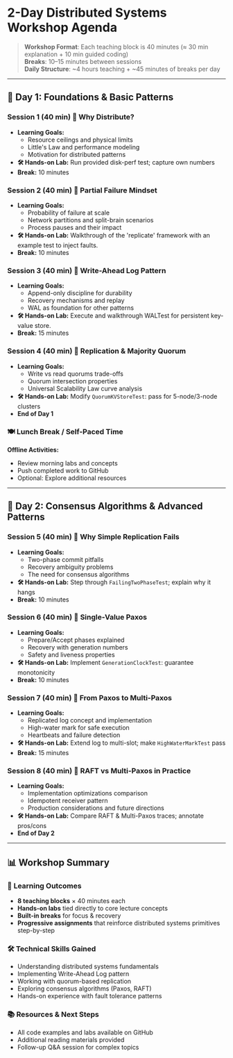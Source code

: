 # 2-Day Distributed Systems Workshop Agenda

> **Workshop Format**: Each teaching block is 40 minutes (≈ 30 min explanation + 10 min guided coding)  
> **Breaks**: 10–15 minutes between sessions  
> **Daily Structure**: ~4 hours teaching + ~45 minutes of breaks per day

---

## 📅 Day 1: Foundations & Basic Patterns

### **Session 1** (40 min) 🎯 **Why Distribute?**
- **Learning Goals:**
  - Resource ceilings and physical limits
  - Little's Law and performance modeling
  - Motivation for distributed patterns
- **🛠️ Hands-on Lab:** Run provided disk-perf test; capture own numbers
- **Break:** 10 minutes

### **Session 2** (40 min) 🎯 **Partial Failure Mindset**
- **Learning Goals:**
  - Probability of failure at scale
  - Network partitions and split-brain scenarios
  - Process pauses and their impact
- **🛠️ Hands-on Lab:** Walkthrough of the 'replicate' framework with an example test to inject faults.
- **Break:** 10 minutes

### **Session 3** (40 min) 🎯 **Write-Ahead Log Pattern**
- **Learning Goals:**
  - Append-only discipline for durability
  - Recovery mechanisms and replay
  - WAL as foundation for other patterns
- **🛠️ Hands-on Lab:** Execute and walkthrough WALTest for persistent key-value store.
- **Break:** 15 minutes

### **Session 4** (40 min) 🎯 **Replication & Majority Quorum**
- **Learning Goals:**
  - Write vs read quorums trade-offs
  - Quorum intersection properties
  - Universal Scalability Law curve analysis
- **🛠️ Hands-on Lab:** Modify `QuorumKVStoreTest`: pass for 5-node/3-node clusters
- **End of Day 1**

### 🍽️ **Lunch Break / Self-Paced Time**
**Offline Activities:**
- Review morning labs and concepts
- Push completed work to GitHub
- Optional: Explore additional resources

---

## 📅 Day 2: Consensus Algorithms & Advanced Patterns

### **Session 5** (40 min) 🎯 **Why Simple Replication Fails**
- **Learning Goals:**
  - Two-phase commit pitfalls
  - Recovery ambiguity problems
  - The need for consensus algorithms
- **🛠️ Hands-on Lab:** Step through `FailingTwoPhaseTest`; explain why it hangs
- **Break:** 10 minutes

### **Session 6** (40 min) 🎯 **Single-Value Paxos**
- **Learning Goals:**
  - Prepare/Accept phases explained
  - Recovery with generation numbers
  - Safety and liveness properties
- **🛠️ Hands-on Lab:** Implement `GenerationClockTest`: guarantee monotonicity
- **Break:** 10 minutes

### **Session 7** (40 min) 🎯 **From Paxos to Multi-Paxos**
- **Learning Goals:**
  - Replicated log concept and implementation
  - High-water mark for safe execution
  - Heartbeats and failure detection
- **🛠️ Hands-on Lab:** Extend log to multi-slot; make `HighWaterMarkTest` pass
- **Break:** 15 minutes

### **Session 8** (40 min) 🎯 **RAFT vs Multi-Paxos in Practice**
- **Learning Goals:**
  - Implementation optimizations comparison
  - Idempotent receiver pattern
  - Production considerations and future directions
- **🛠️ Hands-on Lab:** Compare RAFT & Multi-Paxos traces; annotate pros/cons
- **End of Day 2**

---

## 📊 Workshop Summary

### 🎯 **Learning Outcomes**
- **8 teaching blocks** × 40 minutes each
- **Hands-on labs** tied directly to core lecture concepts  
- **Built-in breaks** for focus & recovery
- **Progressive assignments** that reinforce distributed systems primitives step-by-step

### 🛠️ **Technical Skills Gained**
- Understanding distributed systems fundamentals
- Implementing Write-Ahead Log pattern
- Working with quorum-based replication
- Exploring consensus algorithms (Paxos, RAFT)
- Hands-on experience with fault tolerance patterns

### 📚 **Resources & Next Steps**
- All code examples and labs available on GitHub
- Additional reading materials provided
- Follow-up Q&A session for complex topics
